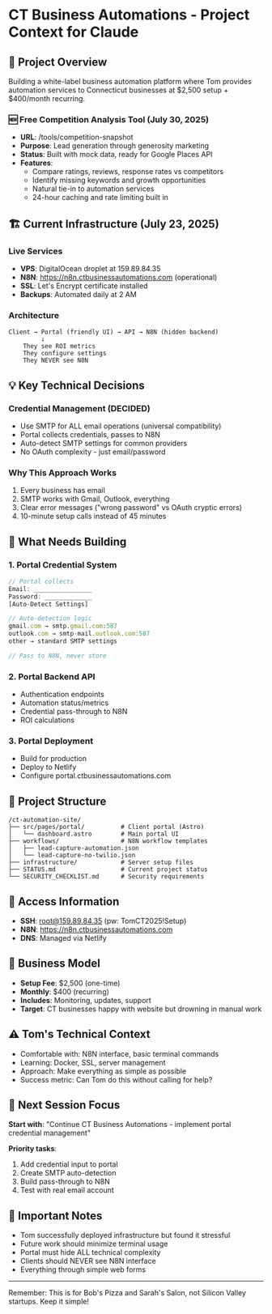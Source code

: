 # CT Business Automations - Project Context for Claude

## 🎯 Project Overview

Building a white-label business automation platform where Tom provides automation services to Connecticut businesses at $2,500 setup + $400/month recurring.

### 🆕 Free Competition Analysis Tool (July 30, 2025)
- **URL**: /tools/competition-snapshot
- **Purpose**: Lead generation through generosity marketing
- **Status**: Built with mock data, ready for Google Places API
- **Features**: 
  - Compare ratings, reviews, response rates vs competitors
  - Identify missing keywords and growth opportunities
  - Natural tie-in to automation services
  - 24-hour caching and rate limiting built in

## 🏗️ Current Infrastructure (July 23, 2025)

### Live Services
- **VPS**: DigitalOcean droplet at 159.89.84.35
- **N8N**: https://n8n.ctbusinessautomations.com (operational)
- **SSL**: Let's Encrypt certificate installed
- **Backups**: Automated daily at 2 AM

### Architecture
```
Client → Portal (friendly UI) → API → N8N (hidden backend)
         ↓
    They see ROI metrics
    They configure settings
    They NEVER see N8N
```

## 💡 Key Technical Decisions

### Credential Management (DECIDED)
- Use SMTP for ALL email operations (universal compatibility)
- Portal collects credentials, passes to N8N
- Auto-detect SMTP settings for common providers
- No OAuth complexity - just email/password

### Why This Approach Works
1. Every business has email
2. SMTP works with Gmail, Outlook, everything
3. Clear error messages ("wrong password" vs OAuth cryptic errors)
4. 10-minute setup calls instead of 45 minutes

## 🚧 What Needs Building

### 1. Portal Credential System
```javascript
// Portal collects
Email: ________________
Password: _____________
[Auto-Detect Settings]

// Auto-detection logic
gmail.com → smtp.gmail.com:587
outlook.com → smtp-mail.outlook.com:587
other → standard SMTP settings

// Pass to N8N, never store
```

### 2. Portal Backend API
- Authentication endpoints
- Automation status/metrics
- Credential pass-through to N8N
- ROI calculations

### 3. Portal Deployment
- Build for production
- Deploy to Netlify
- Configure portal.ctbusinessautomations.com

## 📁 Project Structure

```
/ct-automation-site/
├── src/pages/portal/          # Client portal (Astro)
│   └── dashboard.astro        # Main portal UI
├── workflows/                 # N8N workflow templates
│   ├── lead-capture-automation.json
│   └── lead-capture-no-twilio.json
├── infrastructure/            # Server setup files
├── STATUS.md                  # Current project status
└── SECURITY_CHECKLIST.md      # Security requirements
```

## 🔐 Access Information

- **SSH**: root@159.89.84.35 (pw: TomCT2025!Setup)
- **N8N**: https://n8n.ctbusinessautomations.com
- **DNS**: Managed via Netlify

## 🎯 Business Model

- **Setup Fee**: $2,500 (one-time)
- **Monthly**: $400 (recurring)
- **Includes**: Monitoring, updates, support
- **Target**: CT businesses happy with website but drowning in manual work

## ⚠️ Tom's Technical Context

- Comfortable with: N8N interface, basic terminal commands
- Learning: Docker, SSL, server management
- Approach: Make everything as simple as possible
- Success metric: Can Tom do this without calling for help?

## 🚀 Next Session Focus

**Start with**: "Continue CT Business Automations - implement portal credential management"

**Priority tasks**:
1. Add credential input to portal
2. Create SMTP auto-detection
3. Build pass-through to N8N
4. Test with real email account

## 📝 Important Notes

- Tom successfully deployed infrastructure but found it stressful
- Future work should minimize terminal usage
- Portal must hide ALL technical complexity
- Clients should NEVER see N8N interface
- Everything through simple web forms

---

Remember: This is for Bob's Pizza and Sarah's Salon, not Silicon Valley startups. Keep it simple!